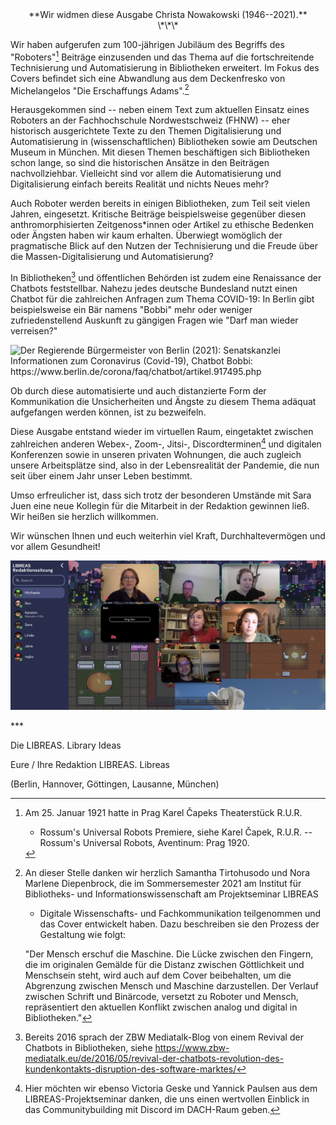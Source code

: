 <div align="center">**Wir widmen diese Ausgabe Christa Nowakowski (1946--2021).**</div>

<div align="center">\*\*\*</div>

Wir haben aufgerufen zum 100-jährigen Jubiläum des Begriffs des
"Roboters"[^1] Beiträge einzusenden und das Thema auf die
fortschreitende Technisierung und Automatisierung in Bibliotheken
erweitert. Im Fokus des Covers befindet sich eine Abwandlung aus dem
Deckenfresko von Michelangelos "Die Erschaffungs Adams".[^2]

Herausgekommen sind -- neben einem Text zum aktuellen Einsatz eines
Roboters an der Fachhochschule Nordwestschweiz (FHNW) -- eher historisch
ausgerichtete Texte zu den Themen Digitalisierung und Automatisierung in
(wissenschaftlichen) Bibliotheken sowie am Deutschen Museum in München.
Mit diesen Themen beschäftigen sich Bibliotheken schon lange, so sind
die historischen Ansätze in den Beiträgen nachvollziehbar. Vielleicht
sind vor allem die Automatisierung und Digitalisierung einfach bereits
Realität und nichts Neues mehr?

Auch Roboter werden bereits in einigen Bibliotheken, zum Teil seit
vielen Jahren, eingesetzt. Kritische Beiträge beispielsweise gegenüber
diesen anthromorphisierten Zeitgenoss\*innen oder Artikel zu ethische
Bedenken oder Ängsten haben wir kaum erhalten. Überwiegt womöglich der
pragmatische Blick auf den Nutzen der Technisierung und die Freude über
die Massen-Digitalisierung und Automatisierung?

In Bibliotheken[^3] und öffentlichen Behörden ist zudem eine Renaissance
der Chatbots feststellbar. Nahezu jedes deutsche Bundesland nutzt einen
Chatbot für die zahlreichen Anfragen zum Thema COVID-19: In Berlin gibt
beispielsweise ein Bär namens "Bobbi" mehr oder weniger
zufriedenstellend Auskunft zu gängigen Fragen wie "Darf man wieder
verreisen?"

![Der Regierende Bürgermeister von Berlin (2021): Senatskanzlei
Informationen zum Coronavirus (Covid-19), Chatbot Bobbi:
<https://www.berlin.de/corona/faq/chatbot/artikel.917495.php>](img/img1.png)

Ob durch diese automatisierte und auch distanzierte Form der
Kommunikation die Unsicherheiten und Ängste zu diesem Thema adäquat
aufgefangen werden können, ist zu bezweifeln.

Diese Ausgabe entstand wieder im virtuellen Raum, eingetaktet zwischen
zahlreichen anderen Webex-, Zoom-, Jitsi-, Discordterminen[^4] und
digitalen Konferenzen sowie in unseren privaten Wohnungen, die auch
zugleich unsere Arbeitsplätze sind, also in der Lebensrealität der
Pandemie, die nun seit über einem Jahr unser Leben bestimmt.

Umso erfreulicher ist, dass sich trotz der besonderen Umstände mit Sara
Juen eine neue Kollegin für die Mitarbeit in der Redaktion gewinnen
ließ. Wir heißen sie herzlich willkommen.

Wir wünschen Ihnen und euch weiterhin viel Kraft, Durchhaltevermögen und
vor allem Gesundheit!

![Redaktionsorte -- immer noch online](img/img2.png)

\*\*\*

Die LIBREAS. Library Ideas

Eure / Ihre Redaktion LIBREAS. Libreas

(Berlin, Hannover, Göttingen, Lausanne, München)

[^1]: Am 25. Januar 1921 hatte in Prag Karel Čapeks Theaterstück R.U.R.
    - Rossum's Universal Robots Premiere, siehe Karel Čapek, R.U.R. --
    Rossum's Universal Robots, Aventinum: Prag 1920.

[^2]: An dieser Stelle danken wir herzlich Samantha Tirtohusodo und Nora
    Marlene Diepenbrock, die im Sommersemester 2021 am Institut für
    Bibliotheks- und Informationswissenschaft am Projektseminar LIBREAS
    - Digitale Wissenschafts- und Fachkommunikation teilgenommen und das
    Cover entwickelt haben. Dazu beschreiben sie den Prozess der
    Gestaltung wie folgt:

    "Der Mensch erschuf die Maschine. Die Lücke zwischen den Fingern, die
    im originalen Gemälde für die Distanz zwischen Göttlichkeit und
    Menschsein steht, wird auch auf dem Cover beibehalten, um die
    Abgrenzung zwischen Mensch und Maschine darzustellen. Der Verlauf
    zwischen Schrift und Binärcode, versetzt zu Roboter und Mensch,
    repräsentiert den aktuellen Konflikt zwischen analog und digital in
    Bibliotheken."

[^3]: Bereits 2016 sprach der ZBW Mediatalk-Blog von einem Revival der
    Chatbots in Bibliotheken, siehe
    <https://www.zbw-mediatalk.eu/de/2016/05/revival-der-chatbots-revolution-des-kundenkontakts-disruption-des-software-marktes/>

[^4]: Hier möchten wir ebenso Victoria Geske und Yannick Paulsen aus dem
    LIBREAS-Projektseminar danken, die uns einen wertvollen Einblick in
    das Communitybuilding mit Discord im DACH-Raum geben.
